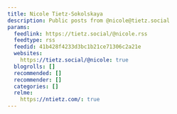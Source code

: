 ```yaml
---
title: Nicole Tietz-Sokolskaya
description: Public posts from @nicole@tietz.social
params:
  feedlink: https://tietz.social/@nicole.rss
  feedtype: rss
  feedid: 41b428f4233d3bc1b21ce71306c2a21e
  websites:
    https://tietz.social/@nicole: true
  blogrolls: []
  recommended: []
  recommender: []
  categories: []
  relme:
    https://ntietz.com/: true
---
```

